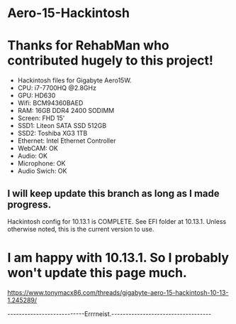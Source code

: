 # Aero-15-Hackintosh
# Thanks for RehabMan who contributed hugely to this project!
* Hackintosh files for Gigabyte Aero15W.
* CPU: i7-7700HQ @2.8GHz
* GPU: HD630
* Wifi: BCM94360BAED
* RAM: 16GB DDR4 2400 SODIMM
* Screen: FHD 15'
* SSD1: Liteon SATA SSD 512GB
* SSD2: Toshiba XG3 1TB
* Ethernet: Intel Ethernet Controller
* WebCAM: OK
* Audio: OK
* Microphone: OK
* Audio Swich: OK
## I will keep update this branch as long as I made progress.
Hackintosh config for 10.13.1 is COMPLETE. See EFI folder at 10.13.1.
Unless otherwise noted, this is the current version to use.
# I am happy with 10.13.1. So I probably won't update this page much.
https://www.tonymacx86.com/threads/gigabyte-aero-15-hackintosh-10-13-1.245289/

---------------------------Errrneist.-----------------------------------
